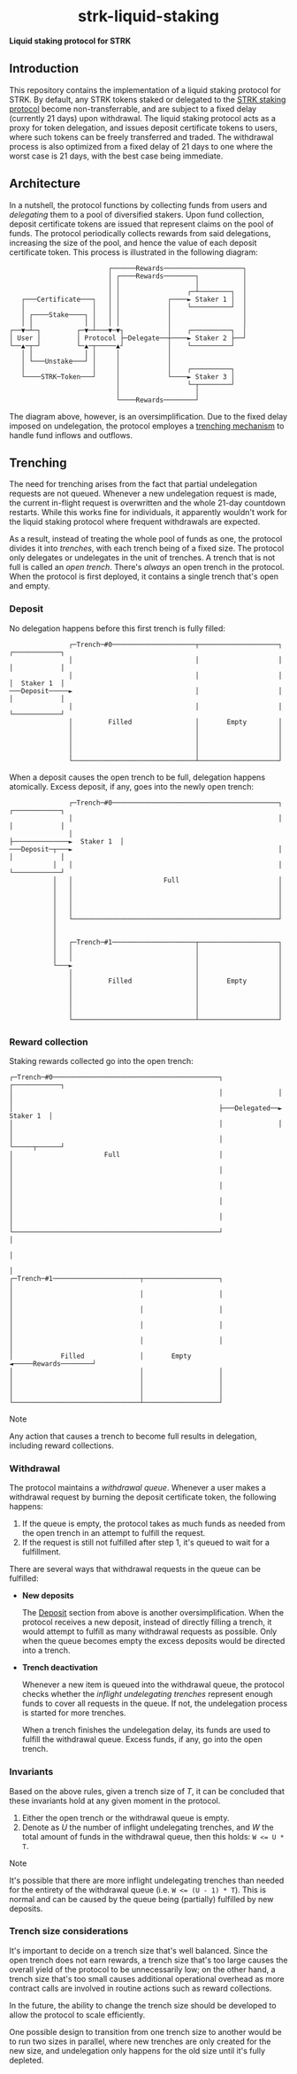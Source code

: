 <p align="center">
  <h1 align="center">strk-liquid-staking</h1>
</p>

**Liquid staking protocol for STRK**

## Introduction

This repository contains the implementation of a liquid staking protocol for STRK. By default, any STRK tokens staked or delegated to the [STRK staking protocol](https://github.com/starknet-io/SNIPs/blob/main/SNIPS/snip-18.md) become non-transferrable, and are subject to a fixed delay (currently 21 days) upon withdrawal. The liquid staking protocol acts as a proxy for token delegation, and issues deposit certificate tokens to users, where such tokens can be freely transferred and traded. The withdrawal process is also optimized from a fixed delay of 21 days to one where the worst case is 21 days, with the best case being immediate.

## Architecture

In a nutshell, the protocol functions by collecting funds from users and _delegating_ them to a pool of diversified stakers. Upon fund collection, deposit certificate tokens are issued that represent claims on the pool of funds. The protocol periodically collects rewards from said delegations, increasing the size of the pool, and hence the value of each deposit certificate token. This process is illustrated in the following diagram:

```
                         ┌──────Rewards────────────────────┐
                         │ ┌────Rewards────────┐           │
                         │ │                   │           │
                         │ │                 ┌─┴────────┐  │
   ┌───Certificate───┐   │ │            ┌────► Staker 1 │  │
   │                 │   │ │            │    └──────────┘  │
   │ ┌────Stake────┐ │   │ │            │                  │
   │ │             │ │   │ │            │                  │
┌──▼─┴─┐         ┌─▼─┴───▼─▼┐           │    ┌──────────┐  │
│ User │         │ Protocol ├─Delegate──┼────► Staker 2 ├──┘
└──▲─┬─┘         └─▲─┬─────▲┘           │    └──────────┘
   │ │             │ │     │            │
   │ └───Unstake───┘ │     │            │
   │                 │     │            │    ┌──────────┐
   └────STRK─Token───┘     │            └────► Staker 3 │
                           │                 └─┬────────┘
                           │                   │
                           └────Rewards────────┘
```

The diagram above, however, is an oversimplification. Due to the fixed delay imposed on undelegation, the protocol employes a [trenching mechanism](#trenching) to handle fund inflows and outflows.

## Trenching

The need for trenching arises from the fact that partial undelegation requests are not queued. Whenever a new undelegation request is made, the current in-flight request is overwritten and the whole 21-day countdown restarts. While this works fine for individuals, it apparently wouldn't work for the liquid staking protocol where frequent withdrawals are expected.

As a result, instead of treating the whole pool of funds as one, the protocol divides it into _trenches_, with each trench being of a fixed size. The protocol only delegates or undelegates in the unit of trenches. A trench that is not full is called an _open trench_. There's _always_ an open trench in the protocol. When the protocol is first deployed, it contains a single trench that's open and empty.

### Deposit

No delegation happens before this first trench is fully filled:

```
               ┌─Trench─#0─────────────────────┬────────────────────┐              ┌────────────┐
               │                               │                    │              │            │
               │                               │                    │              │  Staker 1  │
───Deposit─────►                               │                    │              │            │
               │                               │                    │              └────────────┘
               │         Filled                │       Empty        │
               │                               │                    │
               │                               │                    │
               │                               │                    │
               │                               │                    │
               └───────────────────────────────┴────────────────────┘
```

When a deposit causes the open trench to be full, delegation happens atomically. Excess deposit, if any, goes into the newly open trench:

```
               ┌─Trench─#0──────────────────────────────────────────┐              ┌────────────┐
               │                                                    │              │            │
               │                                                    ├──────────────►  Staker 1  │
───Deposit─┬───►                                                    │              │            │
           │   │                                                    │              └────────────┘
           │   │                       Full                         │
           │   │                                                    │
           │   │                                                    │
           │   │                                                    │
           │   │                                                    │
           │   └────────────────────────────────────────────────────┘
           │
           │
           │   ┌─Trench─#1─────────────────────┬────────────────────┐
           │   │                               │                    │
           │   │                               │                    │
           └───►                               │                    │
               │                               │                    │
               │         Filled                │       Empty        │
               │                               │                    │
               │                               │                    │
               │                               │                    │
               │                               │                    │
               └───────────────────────────────┴────────────────────┘
```

### Reward collection

Staking rewards collected go into the open trench:

```
┌─Trench─#0──────────────────────────────────────────┐              ┌────────────┐
│                                                    │              │            │
│                                                    ├───Delegated──►  Staker 1  │
│                                                    │              │            │
│                                                    │              └─────┬──────┘
│                       Full                         │                    │
│                                                    │                    │
│                                                    │                    │
│                                                    │                    │
│                                                    │                    │
└────────────────────────────────────────────────────┘                    │
                                                                          │
                                                                          │
┌─Trench─#1──────────────────────┬───────────────────┐                    │
│                                │                   │                    │
│                                │                   │                    │
│                                │                   │                    │
│                                │                   │                    │
│            Filled              │       Empty       ◄─────Rewards────────┘
│                                │                   │
│                                │                   │
│                                │                   │
│                                │                   │
└────────────────────────────────┴───────────────────┘
```

> [!NOTE]
>
> Any action that causes a trench to become full results in delegation, including reward collections.

### Withdrawal

The protocol maintains a _withdrawal queue_. Whenever a user makes a withdrawal request by burning the deposit certificate token, the following happens:

1. If the queue is empty, the protocol takes as much funds as needed from the open trench in an attempt to fulfill the request.
2. If the request is still not fulfilled after step 1, it's queued to wait for a fulfillment.

There are several ways that withdrawal requests in the queue can be fulfilled:

- **New deposits**

  The [Deposit](#deposit) section from above is another oversimplification. When the protocol receives a new deposit, instead of directly filling a trench, it would attempt to fulfill as many withdrawal requests as possible. Only when the queue becomes empty the excess deposits would be directed into a trench.

- **Trench deactivation**

  Whenever a new item is queued into the withdrawal queue, the protocol checks whether the _inflight undelegating trenches_ represent enough funds to cover all requests in the queue. If not, the undelegation process is started for more trenches.

  When a trench finishes the undelegation delay, its funds are used to fulfill the withdrawal queue. Excess funds, if any, go into the open trench.

### Invariants

Based on the above rules, given a trench size of _T_, it can be concluded that these invariants hold at any given moment in the protocol.

1. Either the open trench or the withdrawal queue is empty.
2. Denote as _U_ the number of inflight undelegating trenches, and _W_ the total amount of funds in the withdrawal queue, then this holds: `W <= U * T`.

> [!NOTE]
>
> It's possible that there are more inflight undelegating trenches than needed for the entirety of the withdrawal queue (i.e. `W <= (U - 1) * T`). This is normal and can be caused by the queue being (partially) fulfilled by new deposits.

### Trench size considerations

It's important to decide on a trench size that's well balanced. Since the open trench does not earn rewards, a trench size that's too large causes the overall yield of the protocol to be unnecessarily low; on the other hand, a trench size that's too small causes additional operational overhead as more contract calls are involved in routine actions such as reward collections.

In the future, the ability to change the trench size should be developed to allow the protocol to scale efficiently.

One possible design to transition from one trench size to another would be to run two sizes in parallel, where new trenches are only created for the new size, and undelegation only happens for the old size until it's fully depleted.

